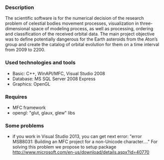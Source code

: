 ### Description ###
The scientific software is for the numerical decision of the research problem of celestial bodies movement processes, visualization in three-dimensional space of modeling process, as well as processing, ordering and classification of the received orbital data.
The main project objective was to define potentially dangerous for the Earth asteroids from the Aton’s group and create the catalog of orbital evolution for them on a time interval from 2009 to 2200.

### Used technologies and tools ###
- Basic: C++, WinAPI/MFC, Visual Studio 2008
- Database: MS SQL Server 2008 Express
- Graphics: OpenGL

### Requires ###
- MFC framework
- opengl: "glut, glaux, glew" libs

### Some problems ###
- if you work in Visual Studio 2013, you can get next error: "error MSB8031: Building an MFC project for a non-Unicode character...."
  For solving this problem we propose to setup package http://www.microsoft.com/en-us/download/details.aspx?id=40770